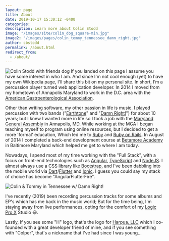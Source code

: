 ```yaml
---
layout: page
title: About
date: 2019-10-17 15:30:12 -0400
categories:
description: Learn more about Colin Stodd
image: "/images/site/colin_dog_square-min.jpg"
image2: "/images/pages/colin_tommy_tennessee_damn_right.jpg"
author: cbstodd
permalink: /about.html
redirect_from:
  - /about/
---
```



<p>
<span class="image left">
<img src="{{ page.image }}" alt="Colin Stodd with friends dog" title="Colin Stodd with friends dog">
</span>
If you landed on this page I assume you have some interest in who I am. And since I'm not cool enough (yet) to have my own Wikipedia page, I'll share this bit on my personal site. In short, I’m a percussion player turned web application developer. In 2014 I moved from my hometown of Annapolis Maryland to work in the D.C. area with the <a href="https://www.gastro.org" target="_blank" rel="noopener">American Gastroenterological Association</a>.
</p>
<p>
Other than writing software, my other passion in life is music. I played percussion with two bands ("<a href="https://music.apple.com/us/album/dead-city-radio/346165288" target="_blank" rel="noopener">Earthtone</a>" and "<a href="https://damnrightmusic.bandcamp.com/" target="_blank" rel="noopener">Damn Right!</a>") for about 10 years; but I knew I wanted more in life so I took a job with the <a href="http://mgaleg.maryland.gov/webmga/frm1st.aspx?tab=home" target="_blank" rel="noopener">Maryland General Assembly</a> in Annapolis, MD. While working at the MGA I began teaching myself to program using online resources, but I decided to get a more 'formal' education, Which led me to <a href="https://www.ruby-lang.org/en/" target="_blank" rel="noopener">Ruby</a> and <a href="http://rubyonrails.org/" target="_blank" rel="noopener">Ruby on Rails</a>. In August of 2014 I completed a back-end development course at <a href="https://betamore.com/en" target="_blank" rel="noopener">Betamore Academy</a> in Baltimore Maryland which helped me get to where I am today.
</p>



<p>
Nowadays, I spend most of my time working with the "Full Stack", with a focus on front-end technologies such as <a href="https://angular.io/" target="_blank" rel="noopener">Angular</a>, <a href="https://www.typescriptlang.org/" target="_blank" rel="noopener">TypeScript</a> and <a href="https://nodejs.org/en/" target="_blank" rel="noopener">NodeJS</a>. I almost always use a CSS library like <a href="http://getbootstrap.com/" target="_blank" rel="noopener">Bootstrap</a>, and I've been dabbling into the mobile world via <a href="https://dart.dev/" target="blank" rel="noopener">Dart</a>/<a href="https://flutter.dev/" target="_blank" rel="noopener">Flutter</a> and <a href="https://ionicframework.com/" target="_blank" rel="noopener">Ionic</a>.  I guess you could say my stack of choice has become "AngularFlutterFire".
</p>

<span class="image right">
<img src="{{ page.image2 }}" alt="Colin & Tommy in Tennessee w/ Damn Right!" title="Colin & Tommy in Tennessee w/ Damn Right!">
</span>
<p>I've recently (2019) been recording percussion tracks for some albums and EP's which has me back in the music world; But for the time being, I'm staying away from live performances, opting for the comfort of my <a href="https://www.apple.com/logic-pro/" target="_blank" rel="noopener">Logic Pro X</a> Studio 😃.</p>

<p>
Lastly, If you see some "H" logo, that's the logo for <a href="https://harpua.co/" target="_blank" title="Harpua, LLC" rel="noopener">Harpua, LLC</a> which I co-founded with a great developer friend of mine, and if you see something with "Colper", that's a nickname that I've had since I was young...
</p>


<!-- {% include images.html %} -->